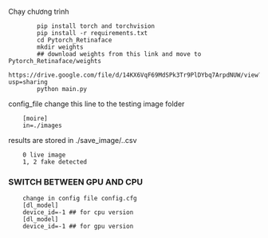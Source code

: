 Chạy chương trình 
``` 
        pip install torch and torchvision
        pip install -r requirements.txt
        cd Pytorch_Retinaface
        mkdir weights
        ## download weights from this link and move to Pytorch_Retinaface/weights
        https://drive.google.com/file/d/14KX6VqF69MdSPk3Tr9PlDYbq7ArpdNUW/view?usp=sharing
        python main.py
```
        
config_file 
change this line to the testing image folder
```
    [moire]
    in=./images 
```
results are stored in ./save_image/..csv
```
    0 live image
    1, 2 fake detected
```

### SWITCH BETWEEN GPU AND CPU
```
    change in config file config.cfg
    [dl_model]
    device_id=-1 ## for cpu version
    [dl_model]
    device_id=-1 ## for gpu version
    
```
